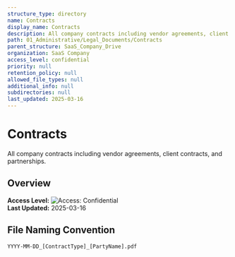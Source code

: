 ```yaml
---
structure_type: directory
name: Contracts
display_name: Contracts
description: All company contracts including vendor agreements, client contracts, and partnerships.
path: 01_Administrative/Legal_Documents/Contracts
parent_structure: SaaS_Company_Drive
organization: SaaS Company
access_level: confidential
priority: null
retention_policy: null
allowed_file_types: null
additional_info: null
subdirectories: null
last_updated: 2025-03-16
---
```


# Contracts

All company contracts including vendor agreements, client contracts, and partnerships.

## Overview

**Access Level:** ![Access: Confidential](https://img.shields.io/badge/Access-Confidential-red)  
**Last Updated:** 2025-03-16  

## File Naming Convention

`YYYY-MM-DD_[ContractType]_[PartyName].pdf`

